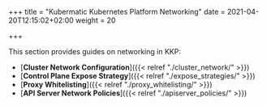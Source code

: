 +++
title = "Kubermatic Kubernetes Platform Networking"
date = 2021-04-20T12:15:02+02:00
weight = 20

+++

This section provides guides on networking in KKP:

- [**Cluster Network Configuration**]({{< relref "./cluster_network/" >}})
- [**Control Plane Expose Strategy**]({{< relref "./expose_strategies/" >}})
- [**Proxy Whitelisting**]({{< relref "./proxy_whitelisting/" >}})
- [**API Server Network Policies**]({{< relref "./apiserver_policies/" >}})
